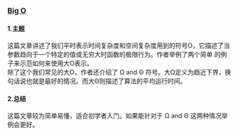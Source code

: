 ### [Big O](<https://towardsdatascience.com/big-o-d13a8b1068c8>)
#### 1.主题
这篇文章讲述了我们平时表示时间复杂度和空间复杂度用到的符号O，它描述了当参数趋向于一个特定的值或无穷大时函数的极限行为。作者举例了两个简单
的例子来示范如何来使用大O表示。   
除了这个我们常见的大O，作者还介绍了 Ω and Θ 符号。大Ω定义为趋近下界，换句话说也就是最好的情况。而大Θ则描述了算法的平均运行时间。
#### 2.总结
这篇文章较为简单易懂，适合初学者入门。如果能针对于 Ω and Θ 这两种情况举例会更好。
